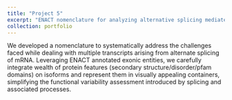 ```yaml
---
title: "Project 5"
excerpt: "ENACT nomenclature for analyzing alternative splicing mediated proteome diversity. <br/><img src='/images/enact.png'>"
collection: portfolio
---
```

We developed a nomenclature to systematically address the challenges faced while dealing with multiple transcripts arising from alternate splicing of mRNA. Leveraging ENACT annotated exonic entities, we carefully integrate wealth of protein features (secondary structure/disorder/pfam domains) on isoforms and represent them in visually appealing containers, simplifying the functional variability assessment introduced by splicing and associated processes.
